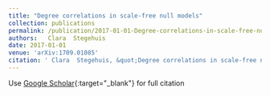 ```yaml
---
title: "Degree correlations in scale-free null models"
collection: publications
permalink: /publication/2017-01-01-Degree-correlations-in-scale-free-null-models 
authors:   Clara  Stegehuis
date: 2017-01-01
venue: 'arXiv:1709.01085'
citation: ' Clara  Stegehuis, &quot;Degree correlations in scale-free null models.&quot; arXiv:1709.01085, 2017.'
---
```

Use [Google Scholar](https://scholar.google.com/scholar?q=Degree+correlations+in+scale+free+null+models){:target="_blank"} for full citation